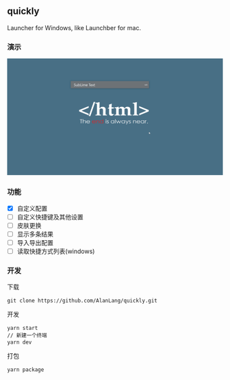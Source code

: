 ## quickly
Launcher for Windows, like Launchber for mac.

### 演示
![](images/show.gif)

### 功能
- [x] 自定义配置
- [ ] 自定义快捷键及其他设置
- [ ] 皮肤更换
- [ ] 显示多条结果
- [ ] 导入导出配置
- [ ] 读取快捷方式列表(windows)

### 开发
下载
```
git clone https://github.com/AlanLang/quickly.git
```

开发
```
yarn start
// 新建一个终端
yarn dev
```

打包
```
yarn package
```